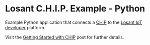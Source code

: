 # Losant C.H.I.P. Example - Python

Example Python application that connects a [CHIP](https://getchip.com/pages/chip) to the [Losant IoT developer](https://www.losant.com) platform.

Visit the [Getting Started with CHIP](https://docs.losant.com) post for further details.

